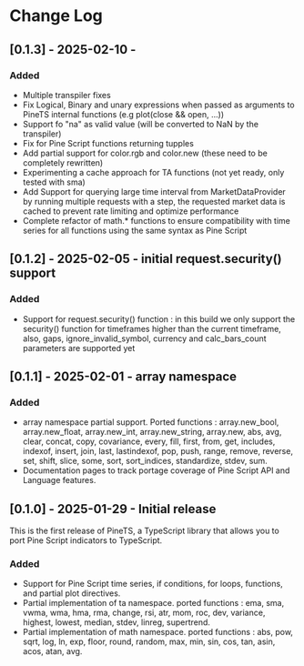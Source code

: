 # Change Log

## [0.1.3] - 2025-02-10 -

### Added

-   Multiple transpiler fixes
-   Fix Logical, Binary and unary expressions when passed as arguments to PineTS internal functions (e.g plot(close && open, ...))
-   Support fo "na" as valid value (will be converted to NaN by the transpiler)
-   Fix for Pine Script functions returning tupples
-   Add partial support for color.rgb and color.new (these need to be completely rewritten)
-   Experimenting a cache approach for TA functions (not yet ready, only tested with sma)
-   Add Support for querying large time interval from MarketDataProvider by running multiple requests with a step, the requested market data is cached to prevent rate limiting and optimize performance
-   Complete refactor of math.\* functions to ensure compatibility with time series for all functions using the same syntax as Pine Script

## [0.1.2] - 2025-02-05 - initial request.security() support

### Added

-   Support for request.security() function : in this build we only support the security() function for timeframes higher than the current timeframe, also, gaps, ignore_invalid_symbol, currency and calc_bars_count parameters are supported yet

## [0.1.1] - 2025-02-01 - array namespace

### Added

-   array namespace partial support. Ported functions : array.new_bool, array.new_float, array.new_int, array.new_string, array.new<type>, abs, avg, clear, concat, copy, covariance, every, fill, first, from, get, includes, indexof, insert, join, last, lastindexof, pop, push, range, remove, reverse, set, shift, slice, some, sort, sort_indices, standardize, stdev, sum.
-   Documentation pages to track portage coverage of Pine Script API and Language features.

## [0.1.0] - 2025-01-29 - Initial release

This is the first release of PineTS, a TypeScript library that allows you to port Pine Script indicators to TypeScript.

### Added

-   Support for Pine Script time series, if conditions, for loops, functions, and partial plot directives.
-   Partial implementation of ta namespace. ported functions : ema, sma, vwma, wma, hma, rma, change, rsi, atr, mom, roc, dev, variance, highest, lowest, median, stdev, linreg, supertrend.
-   Partial implementation of math namespace. ported functions : abs, pow, sqrt, log, ln, exp, floor, round, random, max, min, sin, cos, tan, asin, acos, atan, avg.
